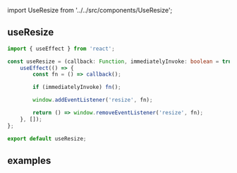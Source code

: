 import UseResize from '../../src/components/UseResize';

## useResize

```typescript jsx
import { useEffect } from 'react';

const useResize = (callback: Function, immediatelyInvoke: boolean = true) => {
	useEffect(() => {
		const fn = () => callback();

		if (immediatelyInvoke) fn();

		window.addEventListener('resize', fn);

		return () => window.removeEventListener('resize', fn);
	}, []);
};

export default useResize;
```

## examples

<UseResize/>
